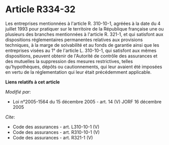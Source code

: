 # Article R334-32

Les entreprises mentionnées à l'article R. 310-10-1, agréées à la date du 4 juillet 1993 pour pratiquer sur le territoire de
la République française une ou plusieurs des branches mentionnées à l'article R. 321-1, et qui satisfont aux dispositions
réglementaires permanentes relatives aux provisions techniques, à la marge de solvabilité et au fonds de garantie ainsi que
les entreprises visées au 1° de l'article L. 310-10-1, qui satisfont aux mêmes dispositions, peuvent obtenir de l'Autorité de
contrôle des assurances et des mutuelles la suppression des mesures restrictives, telles qu'hypothèques, dépôts ou
cautionnements, qui leur avaient été imposées en vertu de la réglementation qui leur était précédemment applicable.

**Liens relatifs à cet article**

_Modifié par_:

  - Loi n°2005-1564 du 15 décembre 2005 - art. 14 (V) JORF 16 décembre 2005

_Cite_:

  - Code des assurances - art. L310-10-1 (V)
  - Code des assurances - art. R310-10-1 (V)
  - Code des assurances - art. R321-1 (V)

